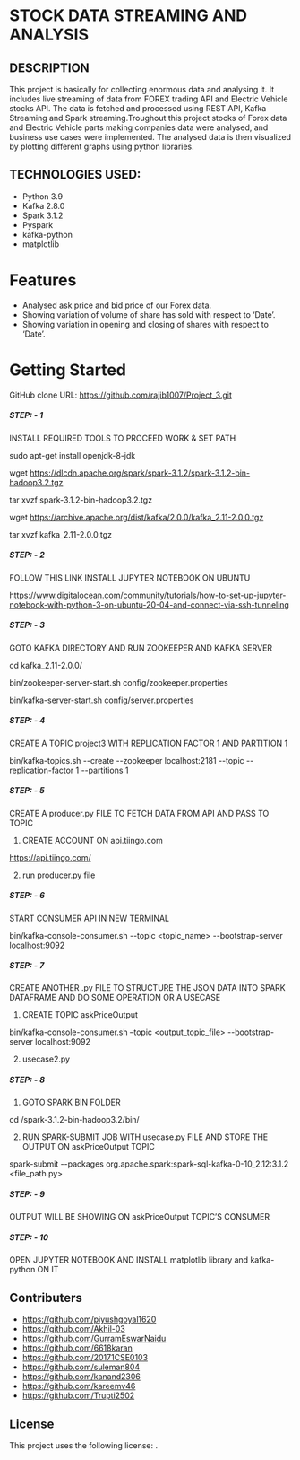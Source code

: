 # STOCK DATA STREAMING AND ANALYSIS

## DESCRIPTION
This project is basically for collecting  enormous data and analysing it. It includes live streaming of data from FOREX trading API and Electric Vehicle stocks API. The data is fetched and processed using REST API, Kafka Streaming and Spark streaming.Troughout this project stocks of Forex data and Electric Vehicle parts making companies data were analysed, and business use cases were implemented. The analysed data is then visualized by plotting different graphs using python libraries.

## TECHNOLOGIES USED:
* Python 3.9
* Kafka 2.8.0
* Spark 3.1.2
* Pyspark
* kafka-python 
* matplotlib

# Features
* Analysed ask price and bid price of our Forex data.
* Showing variation of volume of share has sold with respect to ‘Date’.
* Showing variation in opening and closing of shares with respect to ‘Date’.

# Getting Started
GitHub clone URL: https://github.com/rajib1007/Project_3.git
##### STEP: - 1

INSTALL REQUIRED TOOLS TO PROCEED WORK & SET PATH 

sudo apt-get install openjdk-8-jdk

wget https://dlcdn.apache.org/spark/spark-3.1.2/spark-3.1.2-bin-hadoop3.2.tgz

tar xvzf spark-3.1.2-bin-hadoop3.2.tgz

wget https://archive.apache.org/dist/kafka/2.0.0/kafka_2.11-2.0.0.tgz

tar xvzf kafka_2.11-2.0.0.tgz

##### STEP: - 2
FOLLOW THIS LINK INSTALL JUPYTER NOTEBOOK ON UBUNTU

https://www.digitalocean.com/community/tutorials/how-to-set-up-jupyter-notebook-with-python-3-on-ubuntu-20-04-and-connect-via-ssh-tunneling


##### STEP: - 3
GOTO KAFKA DIRECTORY AND RUN ZOOKEEPER AND KAFKA SERVER

cd kafka_2.11-2.0.0/

bin/zookeeper-server-start.sh config/zookeeper.properties

bin/kafka-server-start.sh config/server.properties

##### STEP: - 4
CREATE A TOPIC project3 WITH REPLICATION FACTOR 1 AND PARTITION 1

bin/kafka-topics.sh --create --zookeeper localhost:2181 --topic <topic name> --replication-factor 1 --partitions 1

##### STEP: - 5
CREATE A producer.py FILE TO FETCH DATA FROM API AND PASS TO TOPIC <topic name>
  
1. CREATE ACCOUNT ON api.tiingo.com
  
https://api.tiingo.com/
  
2. run producer.py file

##### STEP: - 6
  
START CONSUMER API IN NEW TERMINAL
  
bin/kafka-console-consumer.sh --topic <topic_name> --bootstrap-server localhost:9092

##### STEP: - 7
  
CREATE ANOTHER .py FILE TO STRUCTURE THE JSON DATA INTO SPARK DATAFRAME AND DO SOME OPERATION OR A USECASE
  
1.	CREATE TOPIC askPriceOutput 
  
bin/kafka-console-consumer.sh –topic <output_topic_file> --bootstrap-server localhost:9092
  
2.	usecase2.py

##### STEP: - 8
  
1.	GOTO SPARK BIN FOLDER
  
cd /spark-3.1.2-bin-hadoop3.2/bin/
  
2.	RUN SPARK-SUBMIT JOB WITH usecase.py FILE AND STORE THE OUTPUT ON askPriceOutput TOPIC
  
spark-submit --packages org.apache.spark:spark-sql-kafka-0-10_2.12:3.1.2 <file_path.py>

##### STEP: - 9
OUTPUT WILL BE SHOWING ON askPriceOutput TOPIC’S CONSUMER

##### STEP: - 10
OPEN JUPYTER NOTEBOOK AND INSTALL matplotlib library and kafka-python ON IT


## Contributers
 
* https://github.com/piyushgoyal1620
* https://github.com/Akhil-03
* https://github.com/GurramEswarNaidu
* https://github.com/6618karan
* https://github.com/20171CSE0103
* https://github.com/suleman804
* https://github.com/kanand2306
* https://github.com/kareemv46
* https://github.com/Trupti2502
  
## License
This project uses the following license: [<MIT License>](<https://github.com/rajib1007/Project_3/blob/main/LICENSE>).
